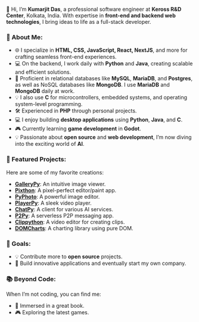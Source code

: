 👋 Hi, I’m **Kumarjit Das**, a professional software engineer at **Keross R&D Center**, Kolkata, India. With expertise in **front-end and backend web technologies**, I bring ideas to life as a full-stack developer.

### 🌟 About Me:
- 🌐 I specialize in **HTML, CSS, JavaScript, React, NextJS**, and more for crafting seamless front-end experiences.
- 💻 On the backend, I work daily with **Python** and **Java**, creating scalable and efficient solutions.
- 💾 Proficient in relational databases like **MySQL**, **MariaDB**, and **Postgres**, as well as NoSQL databases like **MongoDB**. I use **MariaDB** and **MongoDB** daily at work.
- 💡 I also use **C** for microcontrollers, embedded systems, and operating system-level programming.
- 🛠️ Experienced in **PHP** through personal projects.
- 💻 I enjoy building **desktop applications** using **Python**, **Java**, and **C**.
- 🎮 Currently learning **game development** in **Godot**.
- 💡 Passionate about **open source** and **web development**, I’m now diving into the exciting world of **AI**.

### 🚀 Featured Projects:
Here are some of my favorite creations:
- **[GalleryPy](https://github.com/KumarjitDas/GalleryPy)**: An intuitive image viewer.
- **[Pixthon](https://github.com/KumarjitDas/Pixthon)**: A pixel-perfect editor/paint app.
- **[PyPhoto](https://github.com/KumarjitDas/PyPhoto)**: A powerful image editor.
- **[PlayerPy](https://github.com/KumarjitDas/PlayerPy)**: A sleek video player.
- **[ChatPy](https://github.com/KumarjitDas/ChatPy)**: A client for various AI services.
- **[P2Py](https://github.com/KumarjitDas/PyMessenger)**: A serverless P2P messaging app.
- **[Clippython](https://github.com/KumarjitDas/Clippython)**: A video editor for creating clips.
- **[DOMCharts](https://github.com/KumarjitDas/DOMCharts)**: A charting library using pure DOM.

### 🎯 Goals:
- 💡 Contribute more to **open source** projects.
- 🏢 Build innovative applications and eventually start my own company.

### 📚 Beyond Code:
When I’m not coding, you can find me:
- 📖 Immersed in a great book.
- 🎮 Exploring the latest games.
